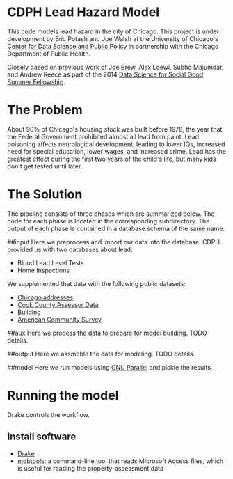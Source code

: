 CDPH Lead Hazard Model
====

This code models lead hazard in the city of Chicago.  This project is under development by Eric Potash and Joe Walsh at the University of Chicago's [Center for Data Science and Public Policy](http://dspplab.com) in partnership with the Chicago Department of Public Health.

Closely based on previous [work](https://github.com/dssg/cdph) of Joe Brew, Alex Loewi, Subho Majumdar, and Andrew Reece as part of the 2014 [Data Science for Social Good Summer Fellowship](http://dssg.uchicago.edu).



# The Problem

About 90% of Chicago's housing stock was built before 1978, the year that the Federal Government prohibited almost all lead from paint.  Lead poisoning affects neurological development, leading to lower IQs, increased need for special education, lower wages, and increased crime.  Lead has the greatest effect during the first two years of the child's life, but many kids don't get tested until later.



# The Solution

The pipeline consists of three phases which are summarized below. The code for each phase is located in the corresponding subdirectory. The output of each phase is contained in a database schema of the same name.

##input
Here we preprocess and import our data into the database.
CDPH provided us with two databases about lead:
 - Blood Lead Level Tests
 - Home Inspections

We supplemented that data with the following public datasets:
 - [Chicago addresses](https://datacatalog.cookcountyil.gov/GIS-Maps/ccgisdata-Address-Point-Chicago/jev2-4wjs)
 - [Cook County Assessor Data](http://www.cookcountyassessor.com/)
 - [Building](https://github.com/Chicago/osd-building-footprints)
 - [American Community Survey](http://factfinder.census.gov/faces/nav/jsf/pages/index.xhtml)

##aux
Here we process the data to prepare for model building. TODO details.

##output
Here we assmeble the data for modeling. TODO details.

##model
Here we run models using [GNU Parallel](http://www.gnu.org/software/parallel/) and pickle the results.


# Running the model
Drake controls the workflow.  

## Install software
  - [Drake](https://github.com/Factual/drake)
  - [mdbtools](https://github.com/brianb/mdbtools): a command-line tool that reads Microsoft Access files, which is useful for reading the property-assessment data 
